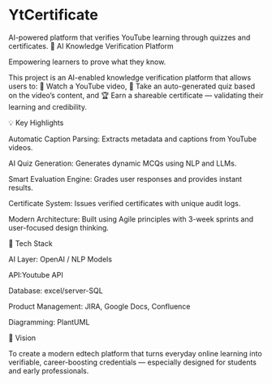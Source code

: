 # YtCertificate
AI-powered platform that verifies YouTube learning through quizzes and certificates.
🧠 AI Knowledge Verification Platform

Empowering learners to prove what they know.

This project is an AI-enabled knowledge verification platform that allows users to:
🎥 Watch a YouTube video,
🧩 Take an auto-generated quiz based on the video’s content, and
🏆 Earn a shareable certificate — validating their learning and credibility.

💡 Key Highlights

Automatic Caption Parsing: Extracts metadata and captions from YouTube videos.

AI Quiz Generation: Generates dynamic MCQs using NLP and LLMs.

Smart Evaluation Engine: Grades user responses and provides instant results.

Certificate System: Issues verified certificates with unique audit logs.

Modern Architecture: Built using Agile principles with 3-week sprints and user-focused design thinking.

🧩 Tech Stack

AI Layer: OpenAI / NLP Models

API:Youtube API

Database: excel/server-SQL

Product Management: JIRA, Google Docs, Confluence

Diagramming: PlantUML

🚀 Vision

To create a modern edtech platform that turns everyday online learning into verifiable, career-boosting credentials — especially designed for students and early professionals.
